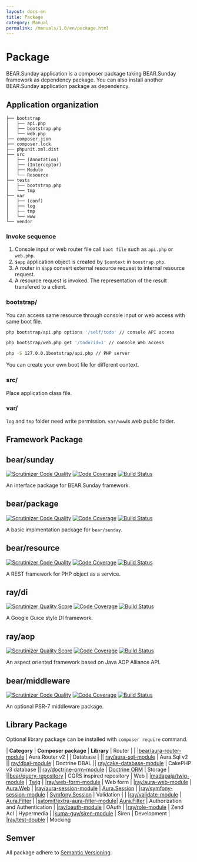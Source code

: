```yaml
---
layout: docs-en
title: Package
category: Manual
permalink: /manuals/1.0/en/package.html
---
```


# Package

BEAR.Sunday application is a composer package taking BEAR.Sunday framework as dependency package.
You can also install another BEAR.Sunday application package as dependency.

## Application organization


```
├── bootstrap
│   ├── api.php
│   ├── bootstrap.php
│   └── web.php
├── composer.json
├── composer.lock
├── phpunit.xml.dist
├── src
│   ├── (Annotation)
│   ├── (Interceptor)
│   ├── Module
│   └── Resource
├── tests
│   ├── bootstrap.php
│   └── tmp
├── var
│   ├── (conf)
│   ├── log
│   ├── tmp
│   └── www
└── vendor

```

### Invoke sequence

 1. Console input or web router file call `boot file` such as `api.php` or `web.php`.
 3. `$app` application object is created by `$context` in `boostrap.php`.
 4. A router in `$app` convert external resource request to internal resource request.
 4. A resource request is invoked. The representation of the result transfered to a client.


### bootstrap/

You can access same resource through console input or web access with same boot file.

```bash
php bootstrap/api.php options '/self/todo' // console API access
```

```bash
php bootstrap/web.php get '/todo?id=1' // console Web access
```

```bash
php -S 127.0.0.1bootstrap/api.php // PHP server
```

You can create your own boot file for different context.

### src/

Place application class file.

### var/

`log` and `tmp` folder need write permission.
`var/www`is web public folder.

## Framework Package


## bear/sunday
[![Scrutinizer Code Quality](https://scrutinizer-ci.com/g/bearsunday/BEAR.Sunday/badges/quality-score.png?b=1.x)](https://scrutinizer-ci.com/g/bearsunday/BEAR.Sunday/?branch=1.x)
[![Code Coverage](https://scrutinizer-ci.com/g/bearsunday/BEAR.Sunday/badges/coverage.png?b=1.x)](https://scrutinizer-ci.com/g/bearsunday/BEAR.Sunday/?branch=1.x)
[![Build Status](https://travis-ci.org/bearsunday/BEAR.Sunday.svg?branch=1.x)](https://travis-ci.org/bearsunday/BEAR.Sunday?branch=1.x)

An interface package for BEAR.Sunday framework.

## bear/package
[![Scrutinizer Code Quality](https://scrutinizer-ci.com/g/bearsunday/BEAR.Package/badges/quality-score.png?b=1.x)](https://scrutinizer-ci.com/g/bearsunday/BEAR.Package/?branch=1.x)
[![Code Coverage](https://scrutinizer-ci.com/g/bearsunday/BEAR.Package/badges/coverage.png?b=1.x)](https://scrutinizer-ci.com/g/bearsunday/BEAR.Package/?branch=1.x)
[![Build Status](https://travis-ci.org/bearsunday/BEAR.Package.svg?branch=1.x)](https://travis-ci.org/bearsunday/BEAR.Package)

A basic implmentation package for `bear/sunday`.

## bear/resource
[![Scrutinizer Code Quality](https://scrutinizer-ci.com/g/bearsunday/BEAR.Resource/badges/quality-score.png?b=1.x)](https://scrutinizer-ci.com/g/bearsunday/BEAR.Resource/?branch=1.x)
[![Code Coverage](https://scrutinizer-ci.com/g/bearsunday/BEAR.Resource/badges/coverage.png?b=1.x)](https://scrutinizer-ci.com/g/bearsunday/BEAR.Resource/?branch=1.x)
[![Build Status](https://travis-ci.org/bearsunday/BEAR.Resource.svg?branch=1.x)](https://travis-ci.org/bearsunday/BEAR.Resource)

A REST framework for PHP object as a service.

## ray/di
 [![Scrutinizer Quality Score](https://scrutinizer-ci.com/g/ray-di/Ray.Di/badges/quality-score.png?b=2.x)](https://scrutinizer-ci.com/g/ray-di/Ray.Di/)
 [![Code Coverage](https://scrutinizer-ci.com/g/ray-di/Ray.Di/badges/coverage.png?b=2.x)](https://scrutinizer-ci.com/g/ray-di/Ray.Di/)
 [![Build Status](https://secure.travis-ci.org/ray-di/Ray.Di.png?b=2.x)](http://travis-ci.org/ray-di/Ray.Di)

A Google Guice style DI framework.

## ray/aop
 [![Scrutinizer Quality Score](https://scrutinizer-ci.com/g/ray-di/Ray.Aop/badges/quality-score.png?b=2.x)](https://scrutinizer-ci.com/g/ray-di/Ray.Aop/)
 [![Code Coverage](https://scrutinizer-ci.com/g/ray-di/Ray.Aop/badges/coverage.png?b=2.x)](https://scrutinizer-ci.com/g/ray-di/Ray.Aop/)
 [![Build Status](https://secure.travis-ci.org/ray-di/Ray.Aop.png?b=2.x)](http://travis-ci.org/ray-di/Ray.Aop)

An aspect oriented framework based on Java AOP Alliance API.

## bear/middleware
[![Scrutinizer Code Quality](https://scrutinizer-ci.com/g/bearsunday/BEAR.Middleware/badges/quality-score.png?b=1.x)](https://scrutinizer-ci.com/g/bearsunday/BEAR.Middleware/?branch=1.x)
[![Code Coverage](https://scrutinizer-ci.com/g/bearsunday/BEAR.Middleware/badges/coverage.png?b=1.x)](https://scrutinizer-ci.com/g/bearsunday/BEAR.Middleware/?branch=1.x)
[![Build Status](https://travis-ci.org/bearsunday/BEAR.Middleware.svg?branch=1.x)](https://travis-ci.org/bearsunday/BEAR.Middleware)

An optional PSR-7 middleware package.

## Library Package

Optional library package can be installed with `composer require` command.

| **Category** | **Composer package** | **Library**
| Router |
| |[bear/aura-router-module](https://github.com/bearsunday/BEAR.AuraRouterModule) | Aura.Router v2 |
| Database |
|| [ray/aura-sql-module](https://github.com/ray-di/Ray.AuraSqlModule) | Aura.Sql v2
|| [ray/dbal-module](https://github.com/ray-di/Ray.DbalModule) | Doctrine DBAL
|| [ray/cake-database-module](https://github.com/ray-di/Ray.CakeDbModule) | CakePHP v3 database
|| [ray/doctrine-orm-module](https://github.com/kawanamiyuu/Ray.DoctrineOrmModule) | [Doctrine ORM](https://github.com/doctrine/doctrine2)
| Storage |
||[bear/query-repository](https://github.com/bearsunday/BEAR.QueryRepository) | CQRS inspired repository
| Web
| |[madapaja/twig-module](http://bearsunday.github.io/manuals/1.0/ja/html.html) | [Twig](http://twig.sensiolabs.org/)
| |[ray/web-form-module](http://bearsunday.github.io/manuals/1.0/ja/form.html) | Web form
| |[ray/aura-web-module](https://github.com/Ray-Di/Ray.AuraWebModule) | [Aura.Web](https://github.com/auraphp/Aura.Web)
| |[ray/aura-session-module](https://github.com/ray-di/Ray.AuraSessionModule) | [Aura.Session](https://github.com/auraphp/Aura.Session)
| |[ray/symfony-session-module](https://github.com/kawanamiyuu/Ray.SymfonySessionModule) | [Symfony Session](https://github.com/symfony/http-foundation/tree/master/Session)
| Validation |
| |[ray/validate-module](https://github.com/ray-di/Ray.ValidateModule) | [Aura.Filter](https://github.com/auraphp/Aura.Filter)
| |[satomif/extra-aura-filter-module](https://github.com/satomif/ExtraAuraFilterModule)| [Aura.Filter](https://github.com/auraphp/Aura.Filter)
| Authorization and Authentication
| |[ray/oauth-module](https://github.com/Ray-Di/Ray.OAuthModule) | OAuth
| |[ray/role-module](https://github.com/ray-di/Ray.RoleModule) | Zend Acl
| Hypermedia
| |[kuma-guy/siren-module](https://github.com/kuma-guy/BEAR.SirenModule) | Siren
|  Development
| |[ray/test-double](https://github.com/ray-di/Ray.TestDouble) | Mocking

## Semver

All package adhere to [Semantic Versioning](http://semver.org/).
